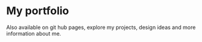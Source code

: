 # My portfolio
Also available on git hub pages, explore my projects, design ideas and more information about me.
